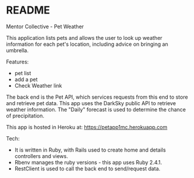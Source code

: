 # README

Mentor Collective - Pet Weather

This application lists pets and allows the user to look up weather information for each pet's location, including advice on bringing an umbrella.

Features:
- pet list
- add a pet
- Check Weather link

The back end is the Pet API, which services requests from this end to store and retrieve pet data.
This app uses the DarkSky public API to retrieve weather information.  The "Daily" forecast is used to determine the chance of precipitation.

This app is hosted in Heroku at:  https://petapp1mc.herokuapp.com

Tech:
- It is written in Ruby, with Rails used to create home and details controllers and views.
- Rbenv manages the ruby versions - this app uses Ruby 2.4.1.
- RestClient is used to call the back end to send/request data.
